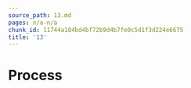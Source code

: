 ```yaml
---
source_path: 13.md
pages: n/a-n/a
chunk_id: 11744a184bd4bf72b9d4b7fe0c5d1f3d224e6675
title: '13'
---
```

# Process
